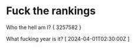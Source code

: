 # Fuck the rankings

Who the hell am I?
{ 3257582 }

What fucking year is it?
[ 2024-04-01T02:30:00Z ]
